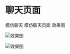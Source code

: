 # 聊天页面
模仿聊天
模仿聊天页面
效果图


![效果图](https://github.com/15031021126/chat/blob/master/app/src/main/res/mipmap-xxhdpi/chat.png)


![效果图](https://github.com/15031021126/chat/blob/master/app/src/main/res/mipmap-xxhdpi/chatgif.gif)



